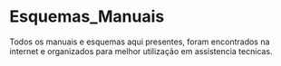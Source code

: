 # Esquemas_Manuais


Todos os manuais e esquemas aqui presentes, foram encontrados na internet e organizados para melhor utilização em assistencia tecnicas.
